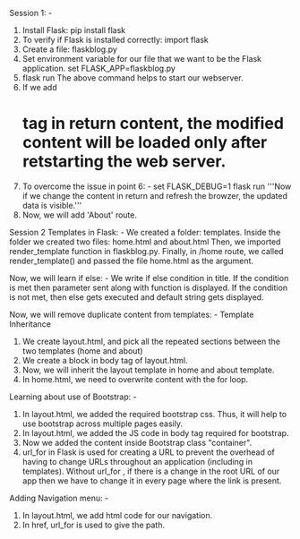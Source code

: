 Session 1: -
1. Install Flask: pip install flask
2. To verify if Flask is installed correctly: import flask
3. Create a file: flaskblog.py
4. Set environment variable for our file that we want to be the Flask application.
set FLASK_APP=flaskblog.py
5. flask run
The above command helps to start our webserver.
6. If we add <h1> tag in return content, the modified content will be loaded only after retstarting the web server.
7. To overcome the issue in point 6: -
set FLASK_DEBUG=1
flask run
'''Now if we change the content in return and refresh the browzer, the updated data is visible.'''
8. Now, we will add 'About' route.

Session 2 Templates in Flask: -
We created a folder: templates.
Inside the folder we created two files: home.html and about.html
Then, we imported render_template function in flaskblog.py.
Finally, in /home route, we called render_template() and passed the file home.html as the argument.

Now, we will learn if else: -
We write if else condition in title. If the condition is met then parameter sent along with function is displayed.
If the condition is not met, then else gets executed and default string gets displayed.

Now, we will remove duplicate content from templates: - Template Inheritance
1. We create layout.html, and pick all the repeated sections between the two templates (home and about)
2. We create a block in body tag of layout.html.
3. Now, we will inherit the layout template in home and about template.
4. In home.html, we need to overwrite content with the for loop.

Learning about use of Bootstrap: -

1. In layout.html, we added the required bootstrap css. Thus, it will help to use bootstrap across multiple pages easily.
2. In layout.html, we added the JS code in body tag required for bootstrap.
3. Now we added the content inside Bootstrap class "container".
4. url_for in Flask is used for creating a URL to prevent the overhead of having to change URLs throughout an application (including in templates). Without url_for , if there is a change in the root URL of our app then we have to change it in every page where the link is present.

Adding Navigation menu: -

1. In layout.html, we add html code for our navigation.
2. In href, url_for is used to give the path.

